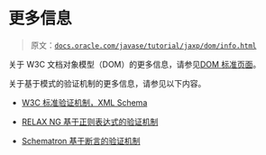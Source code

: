# 更多信息

> 原文：[`docs.oracle.com/javase/tutorial/jaxp/dom/info.html`](https://docs.oracle.com/javase/tutorial/jaxp/dom/info.html)

关于 W3C 文档对象模型（DOM）的更多信息，请参见[DOM 标准页面](http://www.w3.org/DOM/)。

关于基于模式的验证机制的更多信息，请参见以下内容。

+   [W3C 标准验证机制，XML Schema](http://www.w3.org/XML/Schema)

+   [RELAX NG 基于正则表达式的验证机制](http://www.oasis-open.org/committees/tc_home.php?wg_abbrev=relax-ng)

+   [Schematron 基于断言的验证机制](http://www.ascc.net/xml/resource/schematron/schematron.html)
